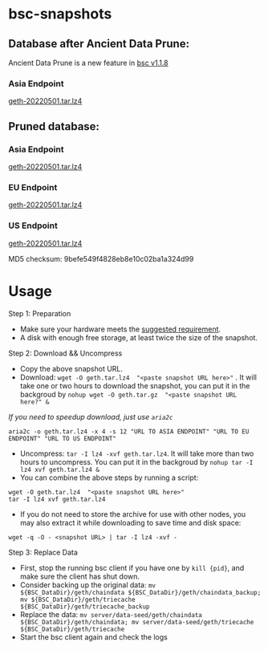 
# bsc-snapshots

## Database after Ancient Data Prune:

Ancient Data Prune is a new feature in [bsc v1.1.8](https://github.com/binance-chain/bsc/releases/tag/v1.1.8)

### Asia Endpoint


[geth-20220501.tar.lz4
](https://tf-dex-prod-public-snapshot-site1.s3-accelerate.amazonaws.com/geth-20220501-prune-ancient.tar.lz4?AWSAccessKeyId=AKIAYINE6SBQPUZDDRRO&Signature=TfCmwgh0opZ4WZffHihh4a88QIs%3D&Expires=1654083334
)


## Pruned database:


### Asia Endpoint


[geth-20220501.tar.lz4
](https://tf-dex-prod-public-snapshot-site1.s3-accelerate.amazonaws.com/geth-20220501.tar.lz4?AWSAccessKeyId=AKIAYINE6SBQPUZDDRRO&Signature=RhxsO7Hyjnkj%2Bt2lRUju1VhypAg%3D&Expires=1654083333
)

### EU Endpoint


[geth-20220501.tar.lz4
](https://tf-dex-prod-public-snapshot.s3-accelerate.amazonaws.com/geth-20220501.tar.lz4?AWSAccessKeyId=AKIAYINE6SBQPUZDDRRO&Signature=ly2keI3COGgZ0W%2FtDx9u8PGiOGA%3D&Expires=1654083333
)


### US Endpoint


[geth-20220501.tar.lz4
](https://tf-dex-prod-public-snapshot-site3.s3-accelerate.amazonaws.com/geth-20220501.tar.lz4?AWSAccessKeyId=AKIAYINE6SBQPUZDDRRO&Signature=M4TYODOgfJUbAWLM4sAX32P%2FnuA%3D&Expires=1654083334
)

MD5 checksum: 9befe549f4828eb8e10c02ba1a324d99



# Usage 

Step 1: Preparation
- Make sure your hardware meets the [suggested requirement](https://docs.binance.org/smart-chain/developer/fullnode.html).
- A disk with enough free storage, at least twice the size of the snapshot.

Step 2: Download && Uncompress
- Copy the above snapshot URL.
- Download:  `wget -O geth.tar.lz4  "<paste snapshot URL here>"` . It will take one or two hours to download the snapshot, you can put it in the backgroud by `nohup wget -O geth.tar.gz  "<paste snapshot URL here?" &`


*If you need to speedup download, just use `aria2c`*
```
aria2c -o geth.tar.lz4 -x 4 -s 12 "URL TO ASIA ENDPOINT" "URL TO EU ENDPOINT" "URL TO US ENDPOINT"
```


- Uncompress: `tar -I lz4 -xvf geth.tar.lz4`. It will take more than two hours to uncompress. You can put it in the backgroud by `nohup tar -I lz4 xvf geth.tar.lz4 &`
- You can combine the above steps by running a script:
```
wget -O geth.tar.lz4  "<paste snapshot URL here>"
tar -I lz4 xvf geth.tar.lz4
```


- If you do not need to store the archive for use with other nodes, you may also extract it while downloading to save time and disk space:
```
wget -q -O - <snapshot URL> | tar -I lz4 -xvf -
```


Step 3: Replace Data
- First, stop the running bsc client if you have one by `kill {pid}`, and make sure the client has shut down.
- Consider backing up the original data: `mv ${BSC_DataDir}/geth/chaindata ${BSC_DataDir}/geth/chaindata_backup; mv ${BSC_DataDir}/geth/triecache ${BSC_DataDir}/geth/triecache_backup`
- Replace the data: `mv server/data-seed/geth/chaindata ${BSC_DataDir}/geth/chaindata; mv server/data-seed/geth/triecache ${BSC_DataDir}/geth/triecache`
- Start the bsc client again and check the logs

